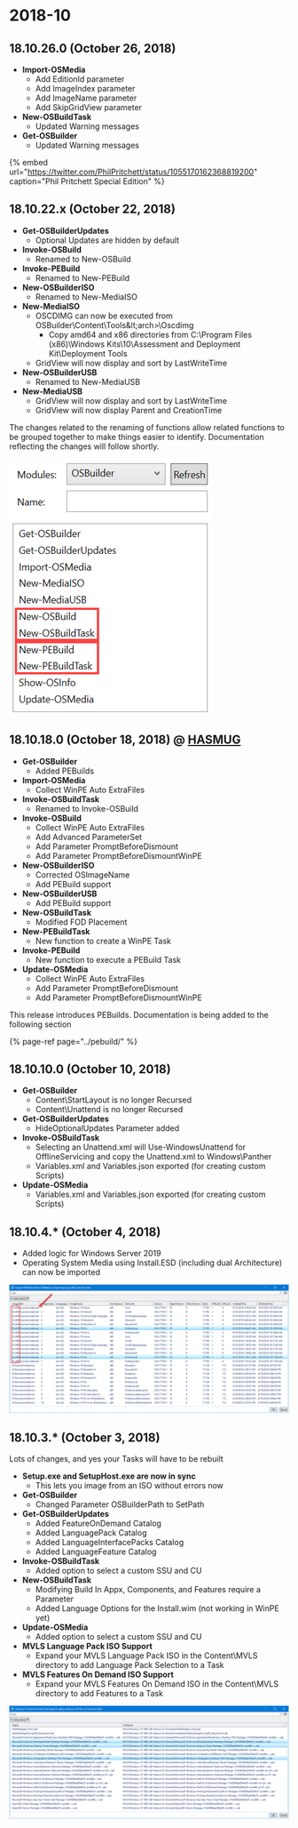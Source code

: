 # 2018-10

## 18.10.26.0 \(October 26, 2018\)

* **Import-OSMedia**
  * Add EditionId parameter
  * Add ImageIndex parameter
  * Add ImageName parameter
  * Add SkipGridView parameter
* **New-OSBuildTask**
  * Updated Warning messages
* **Get-OSBuilder**
  * Updated Warning messages

{% embed url="https://twitter.com/PhilPritchett/status/1055170162368819200" caption="Phil Pritchett Special Edition" %}

## 18.10.22.x \(October 22, 2018\)

* **Get-OSBuilderUpdates**
  * Optional Updates are hidden by default
* **Invoke-OSBuild**
  * Renamed to New-OSBuild
* **Invoke-PEBuild**
  * Renamed to New-PEBuild
* **New-OSBuilderISO**
  * Renamed to New-MediaISO
* **New-MediaISO**
  * OSCDIMG can now be executed from OSBuilder\Content\Tools\&lt;arch&gt;\Oscdimg
    * Copy amd64 and x86 directories from C:\Program Files \(x86\)\Windows Kits\10\Assessment and Deployment Kit\Deployment Tools
  * GridView will now display and sort by LastWriteTime
* **New-OSBuilderUSB**
  * Renamed to New-MediaUSB
* **New-MediaUSB**
  * GridView will now display and sort by LastWriteTime
  * GridView will now display Parent and CreationTime

The changes related to the renaming of functions allow related functions to be grouped together to make things easier to identify.  Documentation reflecting the changes will follow shortly.

![](../../.gitbook/assets/2018-10-22_13-48-03.png)

## 18.10.18.0 \(October 18, 2018\) @ [HASMUG](http://www.hasmug.com/)

* **Get-OSBuilder**
  * Added PEBuilds
* **Import-OSMedia**
  * Collect WinPE Auto ExtraFiles
* **Invoke-OSBuildTask**
  * Renamed to Invoke-OSBuild
* **Invoke-OSBuild**
  * Collect WinPE Auto ExtraFiles
  * Add Advanced ParameterSet
  * Add Parameter PromptBeforeDismount
  * Add Parameter PromptBeforeDismountWinPE
* **New-OSBuilderISO**
  * Corrected OSImageName
  * Add PEBuild support
* **New-OSBuilderUSB**
  * Add PEBuild support
* **New-OSBuildTask**
  * Modified FOD Placement
* **New-PEBuildTask**
  * New function to create a WinPE Task
* **Invoke-PEBuild**
  * New function to execute a PEBuild Task
* **Update-OSMedia**
  * Collect WinPE Auto ExtraFiles
  * Add Parameter PromptBeforeDismount
  * Add Parameter PromptBeforeDismountWinPE

This release introduces PEBuilds.  Documentation is being added to the following section

{% page-ref page="../pebuild/" %}

## 18.10.10.0 \(October 10, 2018\)

* **Get-OSBuilder**
  * Content\StartLayout is no longer Recursed
  * Content\Unattend is no longer Recursed
* **Get-OSBuilderUpdates**
  * HideOptionalUpdates Parameter added
* **Invoke-OSBuildTask**
  * Selecting an Unattend.xml will Use-WindowsUnattend for OfflineServicing and copy the Unattend.xml to Windows\Panther
  * Variables.xml and Variables.json exported \(for creating custom Scripts\)
* **Update-OSMedia**
  * Variables.xml and Variables.json exported \(for creating custom Scripts\)

## 18.10.4.\* \(October 4, 2018\)

* Added logic for Windows Server 2019
* Operating System Media using Install.ESD \(including dual Architecture\) can now be imported

![](../../.gitbook/assets/2018-10-04_2-05-42.png)

## 18.10.3.\* \(October 3, 2018\)

Lots of changes, and yes your Tasks will have to be rebuilt

* **Setup.exe and SetupHost.exe are now in sync**
  * This lets you image from an ISO without errors now
* **Get-OSBuilder**
  * Changed Parameter OSBuilderPath to SetPath
* **Get-OSBuilderUpdates**
  * Added FeatureOnDemand Catalog
  * Added LanguagePack Catalog
  * Added LanguageInterfacePacks Catalog
  * Added LanguageFeature Catalog
* **Invoke-OSBuildTask**
  * Added option to select a custom SSU and CU
* **New-OSBuildTask**
  * Modifying Build In Appx, Components, and Features require a Parameter
  * Added Language Options for the Install.wim \(not working in WinPE yet\)
* **Update-OSMedia**
  * Added option to select a custom SSU and CU
* **MVLS Language Pack ISO Support**
  * Expand your MVLS Language Pack ISO in the Content\MVLS directory to add Language Pack Selection to a Task
* **MVLS Features On Demand ISO Support**
  * Expand your MVLS Features On Demand ISO in the Content\MVLS directory to add Features to a Task

![](../../.gitbook/assets/2018-10-03_15-28-33.png)

## 


